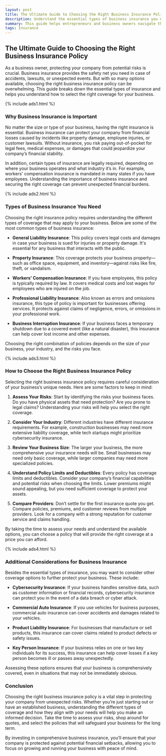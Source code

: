 ```yaml
---
layout: post
title: The Ultimate Guide to Choosing the Right Business Insurance Policy
description: Understand the essential types of business insurance you need to protect your company and how to choose the best policy.
summary: This guide helps entrepreneurs and business owners navigate the complex world of business insurance, covering key policies, tips, and considerations for selecting the right coverage.
tags: Insurance
---
```


## The Ultimate Guide to Choosing the Right Business Insurance Policy

As a business owner, protecting your company from potential risks is crucial. Business insurance provides the safety net you need in case of accidents, lawsuits, or unexpected events. But with so many options available, choosing the right business insurance policy can be overwhelming. This guide breaks down the essential types of insurance and helps you understand how to select the right coverage for your business.

{% include ads1.html %}

### Why Business Insurance is Important

No matter the size or type of your business, having the right insurance is essential. Business insurance can protect your company from financial losses caused by incidents like property damage, employee injuries, or customer lawsuits. Without insurance, you risk paying out-of-pocket for legal fees, medical expenses, or damages that could jeopardize your company’s financial stability.

In addition, certain types of insurance are legally required, depending on where your business operates and what industry it’s in. For example, workers' compensation insurance is mandated in many states if you have employees. Understanding the importance of business insurance and securing the right coverage can prevent unexpected financial burdens.

{% include ads2.html %}

### Types of Business Insurance You Need

Choosing the right insurance policy requires understanding the different types of coverage that may apply to your business. Below are some of the most common types of business insurance:

- **General Liability Insurance**: This policy covers legal costs and damages in case your business is sued for injuries or property damage. It's essential for any business that interacts with the public.
  
- **Property Insurance**: This coverage protects your business property—such as office space, equipment, and inventory—against risks like fire, theft, or vandalism.

- **Workers’ Compensation Insurance**: If you have employees, this policy is typically required by law. It covers medical costs and lost wages for employees who are injured on the job.

- **Professional Liability Insurance**: Also known as errors and omissions insurance, this type of policy is important for businesses offering services. It protects against claims of negligence, errors, or omissions in your professional work.

- **Business Interruption Insurance**: If your business faces a temporary shutdown due to a covered event (like a natural disaster), this insurance can help cover lost income and other expenses.

Choosing the right combination of policies depends on the size of your business, your industry, and the risks you face.

{% include ads3.html %}

### How to Choose the Right Business Insurance Policy

Selecting the right business insurance policy requires careful consideration of your business’s unique needs. Here are some factors to keep in mind:

1. **Assess Your Risks**: Start by identifying the risks your business faces. Do you have physical assets that need protection? Are you prone to legal claims? Understanding your risks will help you select the right coverage.

2. **Consider Your Industry**: Different industries have different insurance requirements. For example, construction businesses may need more extensive liability coverage, while tech startups might prioritize cybersecurity insurance.

3. **Review Your Business Size**: The larger your business, the more comprehensive your insurance needs will be. Small businesses may need only basic coverage, while larger companies may need more specialized policies.

4. **Understand Policy Limits and Deductibles**: Every policy has coverage limits and deductibles. Consider your company’s financial capabilities and potential risks when choosing the limits. Lower premiums might sound appealing, but you need sufficient coverage to protect your assets.

5. **Compare Providers**: Don’t settle for the first insurance quote you get. Compare policies, premiums, and customer reviews from multiple providers. Look for a company with a strong reputation for customer service and claims handling.

By taking the time to assess your needs and understand the available options, you can choose a policy that will provide the right coverage at a price you can afford.

{% include ads4.html %}

### Additional Considerations for Business Insurance

Besides the essential types of insurance, you may want to consider other coverage options to further protect your business. These include:

- **Cybersecurity Insurance**: If your business handles sensitive data, such as customer information or financial records, cybersecurity insurance can protect you in the event of a data breach or cyber attack.

- **Commercial Auto Insurance**: If you use vehicles for business purposes, commercial auto insurance can cover accidents and damages related to your vehicles.

- **Product Liability Insurance**: For businesses that manufacture or sell products, this insurance can cover claims related to product defects or safety issues.

- **Key Person Insurance**: If your business relies on one or two key individuals for its success, this insurance can help cover losses if a key person becomes ill or passes away unexpectedly.

Assessing these options ensures that your business is comprehensively covered, even in situations that may not be immediately obvious.

### Conclusion

Choosing the right business insurance policy is a vital step in protecting your company from unexpected risks. Whether you’re just starting out or have an established business, understanding the different types of coverage and how they align with your needs will help you make an informed decision. Take the time to assess your risks, shop around for quotes, and select the policies that will safeguard your business for the long term.

By investing in comprehensive business insurance, you’ll ensure that your company is protected against potential financial setbacks, allowing you to focus on growing and running your business with peace of mind.
